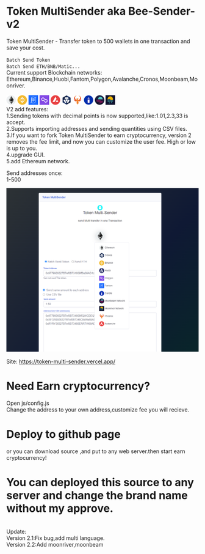 # Token MultiSender aka Bee-Sender-v2
Token MultiSender - Transfer token to 500 wallets in one transaction and save your cost.<br>

``Batch Send Token``<br>
``Batch Send ETH/BNB/Matic...``<br>
Current support Blockchain networks:<br>
Ethereum,Binance,Huobi,Fantom,Polygon,Avalanche,Cronos,Moonbeam,Moonriver.<br><br>
<img src="img/1.png" width="25" height="25" alt="eth"> 
<img src="img/56.png" width="25" height="25" alt="bnb">
<img src="img/250.png" width="25" height="25" alt="ftm">
<img src="img/137.png" width="25" height="25" alt="matic"> 
<img src="img/43114.png" width="25" height="25" alt="matic">
<img src="img/25.png" width="25" height="25" alt="matic">
<img src="img/13381.png" width="25" height="25" alt="matic">
<img src="img/534.png" width="25" height="25" alt="matic">
<img src="img/1284.png" width="25" height="25" alt="moonbeam">
<img src="img/1285.png" width="25" height="25" alt="moonriver">
<br>
V2 add features:<br>
1.Sending tokens with decimal points is now supported,like:1.01,2.3,33 is accept.<br>
2.Supports importing addresses and sending quantities using CSV files.<br>
3.If you want to fork Token MultiSender to earn cryptocurrency, version 2 removes the fee limit, and now you can customize the user fee. High or low is up to you.<br>
4.upgrade GUI.<br>
5.add Ethereum network.<br>

Send addresses once:<br>
1-500<br>

<img src="screen.png" alt="erc20-tokens-multi-sender">

Site:
https://token-multi-sender.vercel.app/


# Need Earn cryptocurrency?
Open js/config.js<br>
Change the address to your own address,customize fee you will recieve.<br>


# Deploy to github page

or you can download source ,and put to any web server.then start earn cryptocurrency!<br>

# You can deployed this source to any server and change the brand name without my approve.

<br>
Update:<br>
Version 2.1:Fix bug,add multi language.<br>
Version 2.2:Add moonriver,moonbeam<br>
 
 

